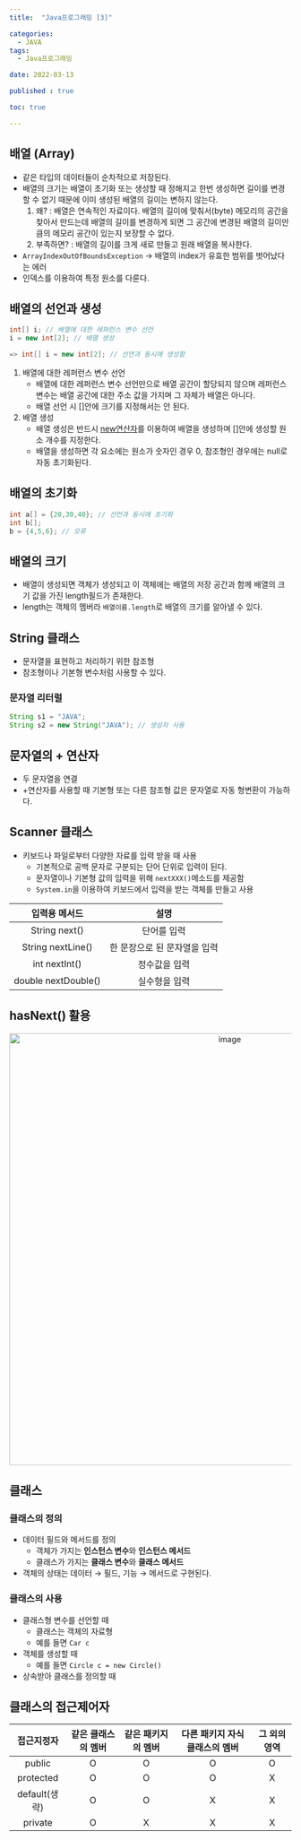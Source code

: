 ```yaml
---
title:  "Java프로그래밍 [3]" 

categories:
  - JAVA
tags:
  - Java프로그래밍

date: 2022-03-13

published : true

toc: true

---
```


## 배열 (Array)
- 같은 타입의 데이터들이 순차적으로 저장된다.
- 배열의 크기는 배열이 초기화 또는 생성할 때 정해지고 한번 생성하면 길이를 변경할 수 없기 때문에 이미 생성된 배열의 길이는 변하지 않는다.
    1. 왜? : 배열은 연속적인 자료이다. 배열의 길이에 맞춰서(byte) 메모리의 공간을 찾아서 만드는데 배열의 길이를 변경하게 되면 그 공간에 변경된 배열의 길이만큼의 메모리 공간이 있는지 보장할 수 없다.
    2. 부족하면? : 배열의 길이를 크게 새로 만들고 원래 배열을 복사한다.  
- ```ArrayIndexOutOfBoundsException``` → 배열의 index가 유효한 범위를 벗어났다는 에러
- 인덱스를 이용하여 특정 원소를 다룬다.

## 배열의 선언과 생성

```java
int[] i; // 배열에 대한 레퍼런스 변수 선언
i = new int[2]; // 배열 생성

=> int[] i = new int[2]; // 선언과 동시에 생성함
```

1. 배열에 대한 레퍼런스 변수 선언
    - 배열에 대한 레퍼런스 변수 선언만으로 배열 공간이 할당되지 않으며 레퍼런스 변수는 배열 공간에 대한 주소 값을 가지며 그 자체가 배열은 아니다.
    - 배열 선언 시 []안에 크기를 지정해서는 안 된다.
2. 배열 생성
    - 배열 생성은 반드시 <u>new연산자</u>를 이용하여 배열을 생성하며 []안에 생성할 원소 개수를 지정한다.
    - 배열을 생성하면 각 요소에는 원소가 숫자인 경우 0, 참조형인 경우에는 null로 자동 초기화된다.

## 배열의 초기화

```java
int a[] = {20,30,40}; // 선언과 동시에 초기화
int b[];
b = {4,5,6}; // 오류
```

## 배열의 크기
- 배열이 생성되면 객체가 생성되고 이 객체에는 배열의 저장 공간과 함께 배열의 크기 값을 가진 length필드가 존재한다.
- length는 객체의 멤버라 `배열이름.length`로 배열의 크기를 알아낼 수 있다.

## String 클래스
- 문자열을 표현하고 처리하기 위한 참조형
- 참조형이나 기본형 변수처럼 사용할 수 있다.

### 문자열 리터럴
```java
String s1 = "JAVA";
String s2 = new String("JAVA"); // 생성자 사용
```

## 문자열의 + 연산자
- 두 문자열을 연결
- +연산자를 사용할 때 기본형 또는 다른 참조형 값은 문자열로 자동 형변환이 가능하다. 

## Scanner 클래스
- 키보드나 파일로부터 다양한 자료를 입력 받을 때 사용
  - 기본적으로 공백 문자로 구분되는 단어 단위로 입력이 된다.
  - 문자열이나 기본형 값의 입력을 위해 `nextXXX()`메소드를 제공함
  - `System.in`을 이용하여 키보드에서 입력을 받는 객체를 만들고 사용

|입력용 메서드|설명|
|:---:|:---:|
|String next()|단어를 입력|
|String nextLine()|한 문장으로 된 문자열을 입력|
|int nextInt()|정수값을 입력|
|double nextDouble()|실수형을 입력|

## hasNext() 활용
<div align="center">
<img width="771" alt="image" src="https://user-images.githubusercontent.com/73566453/158060750-aa7bdc02-62da-4ef7-a245-43eb1dd315f8.png"></div>

## 클래스
### 클래스의 정의
- 데이터 필드와 메서드를 정의
  - 객체가 가지는 **인스턴스 변수**와 **인스턴스 메서드**
  - 클래스가 가지는 **클래스 변수**와 **클래스 메서드**
- 객체의 상태는 데이터 → 필드, 기능 → 메서드로 구현된다.

### 클래스의 사용
- 클래스형 변수를 선언할 때
  - 클래스는 객체의 자료형
  - 예를 들면 `Car c`
- 객체를 생성할 때
  - 예를 들면 `Circle c = new Circle()`
- 상속받아 클래스를 정의할 때

## 클래스의 접근제어자

|접근지정자|같은 클래스의 멤버|같은 패키지의 멤버|다른 패키지 자식 클래스의 멤버|그 외의 영역
|:---:|:---:|:---:|:---:|:---:|
|public|O|O|O|O|
|protected|O|O|O|X|
|default(생략)|O|O|X|X|
|private|O|X|X|X|


